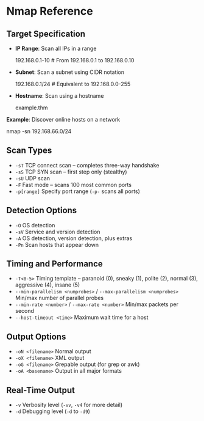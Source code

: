 # Nmap Reference

## Target Specification
- **IP Range**: Scan all IPs in a range

  192.168.0.1-10  # From 192.168.0.1 to 192.168.0.10

- **Subnet**: Scan a subnet using CIDR notation

  192.168.0.1/24  # Equivalent to 192.168.0.0-255

- **Hostname**: Scan using a hostname

  example.thm

**Example**: Discover online hosts on a network

nmap -sn 192.168.66.0/24

## Scan Types
- `-sT` TCP connect scan – completes three-way handshake
- `-sS` TCP SYN scan – first step only (stealthy)
- `-sU` UDP scan
- `-F` Fast mode – scans 100 most common ports
- `-p[range]` Specify port range (`-p-` scans all ports)

## Detection Options
- `-O` OS detection
- `-sV` Service and version detection
- `-A` OS detection, version detection, plus extras
- `-Pn` Scan hosts that appear down

## Timing and Performance
- `-T<0-5>` Timing template – paranoid (0), sneaky (1), polite (2), normal (3), aggressive (4), insane (5)
- `--min-parallelism <numprobes>` / `--max-parallelism <numprobes>` Min/max number of parallel probes
- `--min-rate <number>` / `--max-rate <number>` Min/max packets per second
- `--host-timeout <time>` Maximum wait time for a host

## Output Options
- `-oN <filename>` Normal output
- `-oX <filename>` XML output
- `-oG <filename>` Grepable output (for grep or awk)
- `-oA <basename>` Output in all major formats

## Real-Time Output
- `-v` Verbosity level (`-vv`, `-v4` for more detail)
- `-d` Debugging level (`-d` to `-d9`)

